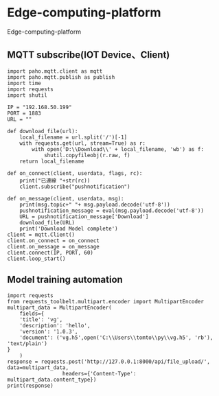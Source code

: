# Edge-computing-platform
Edge-computing-platform

## MQTT subscribe(IOT Device、Client)
    import paho.mqtt.client as mqtt
    import paho.mqtt.publish as publish 
    import time
    import requests
    import shutil

    IP = "192.168.50.199"
    PORT = 1883
    URL = ""

    def download_file(url):
        local_filename = url.split('/')[-1]
        with requests.get(url, stream=True) as r:
            with open('D:\\Download\\' + local_filename, 'wb') as f:
                shutil.copyfileobj(r.raw, f)
        return local_filename

    def on_connect(client, userdata, flags, rc):
        print("已連線 "+str(rc))
        client.subscribe("pushnotification")

    def on_message(client, userdata, msg):
        print(msg.topic+" "+ msg.payload.decode('utf-8'))
        pushnotification_message = eval(msg.payload.decode('utf-8'))
        URL = pushnotification_message['Download']
        download_file(URL)
        print('Download Model complete')
    client = mqtt.Client()
    client.on_connect = on_connect
    client.on_message = on_message
    client.connect(IP, PORT, 60)
    client.loop_start()

## Model training automation
    import requests
    from requests_toolbelt.multipart.encoder import MultipartEncoder
    multipart_data = MultipartEncoder(
        fields={
        'title': 'vg',
        'description': 'hello',
        'version': '1.0.3',
        'document': ('vg.h5',open('C:\\Users\\tomto\\py\\vg.h5', 'rb'), 'text/plain')
    }
        )
    response = requests.post('http://127.0.0.1:8000/api/file_upload/', data=multipart_data,
                      headers={'Content-Type': multipart_data.content_type})
    print(response)

